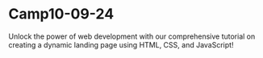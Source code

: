 # Camp10-09-24
Unlock the power of web development with our comprehensive tutorial on creating a dynamic landing page using HTML, CSS, and JavaScript!
